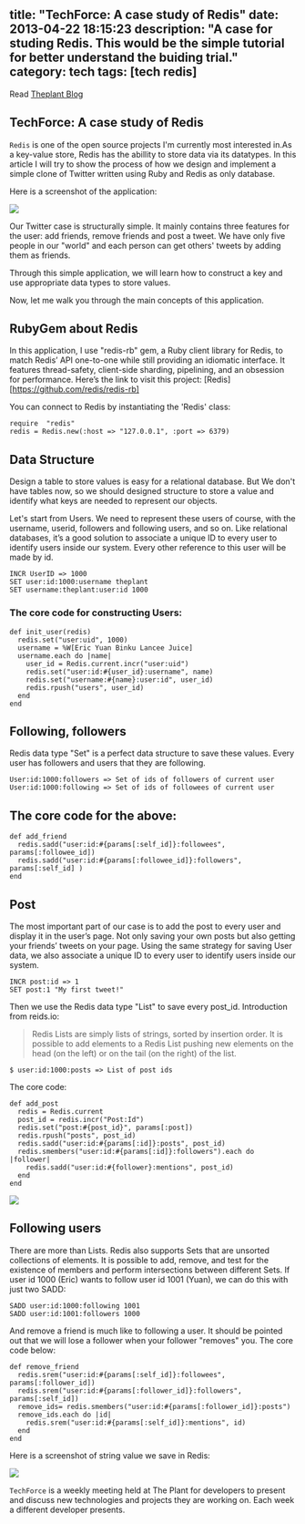 title: "TechForce: A case study of Redis"
date: 2013-04-22 18:15:23
description: "A case for studing Redis. This would be the simple
tutorial for better understand the buiding trial."
category: tech 
tags: [tech redis]
---

Read [Theplant Blog](http://theplant.jp/en/blogs/12-techforce-a-case-study-of-redis)

## TechForce: A case study of Redis

`Redis` is one of the open source projects I'm currently most interested in.As a key-value store, Redis has the abillity to store data via its datatypes. In this article I will try to show the process of how we design and implement a simple clone of Twitter written using Ruby and Redis as only database.

Here is a screenshot of the application:

![](http://theplant.jp/system/photos/bgwekoq0t9.png?1345691160)

Our Twitter case is structurally simple. It mainly contains three features for the user: add friends, remove friends and post a tweet. We have only five people in our "world" and each person can get others' tweets by adding them as friends.

Through this simple application, we will learn how to construct a key and use appropriate data types to store values.

Now, let me walk you through the main concepts of this application.

## RubyGem about Redis

In this application, I use "redis-rb" gem, a Ruby client library for
Redis, to match Redis’ API one-to-one while still providing an idiomatic
interface. It features thread-safety, client-side sharding, pipelining,
and an obsession for performance. Here’s the link to visit this project: [Redis][https://github.com/redis/redis-rb]

You can connect to Redis by instantiating the 'Redis' class:

    require  "redis"
    redis = Redis.new(:host => "127.0.0.1", :port => 6379)

## Data Structure

Design a table to store values is easy for a relational database. But We don't have tables now, so we should designed structure to store a value and identify what keys are needed to represent our objects.

Let's start from Users. We need to represent these users of course, with the username, userid, followers and following users, and so on. Like relational databases, it’s a good solution to associate a unique ID to every user to identify users inside our system. Every other reference to this user will be made by id.

    INCR UserID => 1000
    SET user:id:1000:username theplant
    SET username:theplant:user:id 1000

### The core code for constructing Users:

    def init_user(redis)
      redis.set("user:uid", 1000)
      username = %W[Eric Yuan Binku Lancee Juice]
      username.each do |name|
        user_id = Redis.current.incr("user:uid") 
        redis.set("user:id:#{user_id}:username", name)
        redis.set("username:#{name}:user:id", user_id)
        redis.rpush("users", user_id)
      end
    end

## Following, followers

Redis data type "Set" is a perfect data structure to save these values. Every user has followers and users that they are following.

    User:id:1000:followers => Set of ids of followers of current user
    User:id:1000:following => Set of ids of followees of current user

## The core code for the above:

    def add_friend
      redis.sadd("user:id:#{params[:self_id]}:followees", params[:followee_id])
      redis.sadd("user:id:#{params[:followee_id]}:followers", params[:self_id] )
    end

## Post

The most important part of our case is to add the post to every user and display it in the user’s page. Not only saving your own posts but also getting your friends’ tweets on your page. Using the same strategy for saving User data, we also associate a unique ID to every user to identify users inside our system.

    INCR post:id => 1
    SET post:1 "My first tweet!"

Then we use the Redis data type "List" to save every post_id. Introduction from reids.io:

> Redis Lists are simply lists of strings, sorted by insertion order. It is possible to add elements to a Redis List pushing new elements on the head (on the left) or on the tail (on the right) of the list.

    $ user:id:1000:posts => List of post ids

The core code:

    def add_post
      redis = Redis.current
      post_id = redis.incr("Post:Id")
      redis.set("post:#{post_id}", params[:post])
      redis.rpush("posts", post_id)
      redis.sadd("user:id:#{params[:id]}:posts", post_id)
      redis.smembers("user:id:#{params[:id]}:followers").each do |follower|
        redis.sadd("user:id:#{follower}:mentions", post_id)
      end
    end

![](http://theplant.jp/system/photos/p2smz2953a.png?1345692049)

## Following users

There are more than Lists. Redis also supports Sets that are unsorted collections of elements. It is possible to add, remove, and test for the existence of members and perform intersections between different Sets. If user id 1000 (Eric) wants to follow user id 1001 (Yuan), we can do this with just two SADD:

    SADD user:id:1000:following 1001
    SADD user:id:1001:followers 1000

And remove a friend is much like to following a user. It should be pointed out that we will lose a follower when your follower "removes" you. The core code below:

    def remove_friend
      redis.srem("user:id:#{params[:self_id]}:followees", params[:follower_id])
      redis.srem("user:id:#{params[:follower_id]}:followers", params[:self_id])
      remove_ids= redis.smembers("user:id:#{params[:follower_id]}:posts")
      remove_ids.each do |id|
        redis.srem("user:id:#{params[:self_id]}:mentions", id) 
      end
    end

Here is a screenshot of string value we save in Redis:

![](http://theplant.jp/system/photos/f1y1xkk5fc.png?1345692207)

`TechForce` is a weekly meeting held at The Plant for developers to present and discuss new technologies and projects they are working on. Each week a different developer presents.

